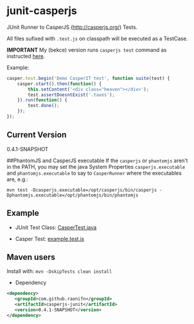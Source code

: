 junit-casperjs 
==============

JUnit Runner to CasperJS (http://casperjs.org/) Tests.

All files sufixed with `.test.js` on classpath will be executed as a TestCase.

**IMPORTANT**
My (bekce) version runs `casperjs test` command as instructed [here](http://docs.casperjs.org/en/latest/testing.html).

Example:
```javascript
casper.test.begin('Demo CasperIT test', function suite(test) {
    casper.start().then(function() {
        this.setContent('<div class="heaven"></div>');
        test.assertDoesntExist('.taxes');
    }).run(function() {
        test.done();
    });
});
```

## Current Version
0.4.1-SNAPSHOT

##PhantomJS and CasperJS executable
If the `casperjs` or `phantomjs` aren't in the PATH, you may set the java System Properties `casperjs.executable` and `phantomjs.executable` to say to `CasperRunner` where the executables are, e.g.: 
```
mvn test -Dcasperjs.executable=/opt/casperjs/bin/casperjs -Dphantomjs.executable=/opt/phantomjs/bin/phantomjs
```

## Example
 * JUnit Test Class: [CasperTest.java](src/test/java/com/github/raonifn/casperjs/junit/CasperTest.java)

 * Casper Test: [example.test.js](src/test/casperjs/example.test.js)

## Maven users
Install with: `mvn -DskipTests clean install`

* Dependency
```xml
<dependency>
   <groupId>com.github.raonifn</groupId>
   <artifactId>casperjs-junit</artifactId>
   <version>0.4.1-SNAPSHOT</version>
</dependency>
```
